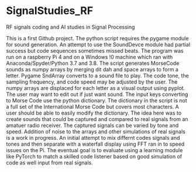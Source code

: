 # SignalStudies_RF
RF signals coding and AI studies in Signal Processing

This is a first Github project.  The python script requires the pygame module for sound generation. An attempt to use the SoundDevce module had partial success but code sequences sometimes missed beats.   The program was run on a raspberry Pi 4 and on a Windows !0 machine which ran with Anaconda/Spyder/Python 3.7 and 3.8. The script generates MorseCode sounds as numpy arrays by merging dit dah and space arrays to form a letter.  Pygame SndArray converts to a sound file to play.  The code tone, the sampling frequency, and code speed may be adjusted by the user.  The numpy arrays are displaced for each letter as a visual output using pyplot.  The user may want to edit out if just want sound.  The input keys converting to Morse Code use the python dictionary.  The dictionary in the script is not a full set of the International Morse Code but covers most characters.  A user should be able to easily modify the dictionary.  The idea here was to create sounds that could be captured and compared to real signals from an amatuer radio receiver.  The captured signals can be varied by tone and speed.  Addition of noise to the arrays and other simulations of real signals is a work in progress.  An initial attempt to mix differnt codes signals and tones and then separate with a waterfall display using FFT ran in to speed issues on the Pi. The eventual goal is to evaluate using a learning module like PyTorch to match a skilled code listener based on good simulation of code as well input from real signals. 
